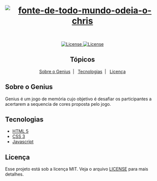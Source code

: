 <h1 align="center"> <a href="https://fontmeme.com/pt/fonte-de-todo-mundo-odeia-o-chris/"><img src="https://fontmeme.com/permalink/220112/9d42564dd0975d35dcc7ef8be7b2fd8c.png" alt="fonte-de-todo-mundo-odeia-o-chris" border="0"></a> </h1>

<br>
<p align="center">
    <a href="https://opensource.org/licenses/MIT">
        <img alt="License" src="https://img.shields.io/badge/licen%C3%A7a-MIT-blue">
    </a>
    <a href="#">
        <img alt="License" src="https://img.shields.io/badge/desenvolvimento-concluido-brightgreen">
    </a>
</p>
<h2 align="center">Tópicos</h2>

<p align="center">
<a href="#sobre-o-genius">Sobre o Genius</a>&nbsp;&nbsp;|&nbsp;&nbsp;
<a href="#tecnologias">Tecnologias</a>&nbsp;&nbsp;|&nbsp;&nbsp;
<a href="#licença">Licença</a>
</p>


## Sobre o Genius
Genius é um jogo de memória cujo objetivo é desafiar os participantes a acertarem a sequencia de cores proposta pelo jogo.
<br>

## Tecnologias

- [HTML 5](https://www.w3schools.com/html/)
- [CSS 3](https://developer.mozilla.org/pt-BR/docs/Web/CSS)
- [Javascript](https://developer.mozilla.org/pt-BR/docs/Web/JavaScript)


## Licença

Esse projeto está sob a licença MIT. Veja o arquivo [LICENSE](/LICENSE) para mais detalhes.

<br>

